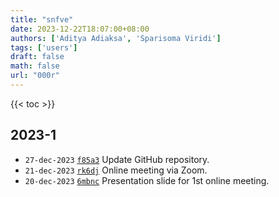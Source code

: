 ```yaml
---
title: "snfve"
date: 2023-12-22T18:07:00+08:00
authors: ['Aditya Adiaksa', 'Sparisoma Viridi']
tags: ['users']
draft: false
math: false
url: "000r"
---
```

{{< toc >}}


## 2023-1
+ `27-dec-2023` [`f85a3`](https://github.com/zains2itbsk/tesis_pak_dudung/tree/f85a3edcae0f939696173f3017abc279d2d05056/20922320) Update GitHub repository.
+ `21-dec-2023` [`rk6dj`](https://osf.io/rk6dj) Online meeting via Zoom.
+ `20-dec-2023` [`6mbnc`](https://osf.io/6mbnc) Presentation slide for 1st online meeting.
